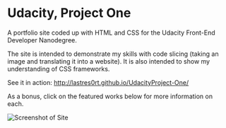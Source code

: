 # Udacity, Project One
A portfolio site coded up with HTML and CSS for the Udacity Front-End Developer Nanodegree.

The site is intended to demonstrate my skills with code slicing (taking an image and translating it into a website). It is also intended to show my understanding of CSS frameworks.

See it in action: http://lastres0rt.github.io/UdacityProject-One/

As a bonus, click on the featured works below for more information on each.

![Screenshot of Site](http://imgur.com/SkPGg5L)